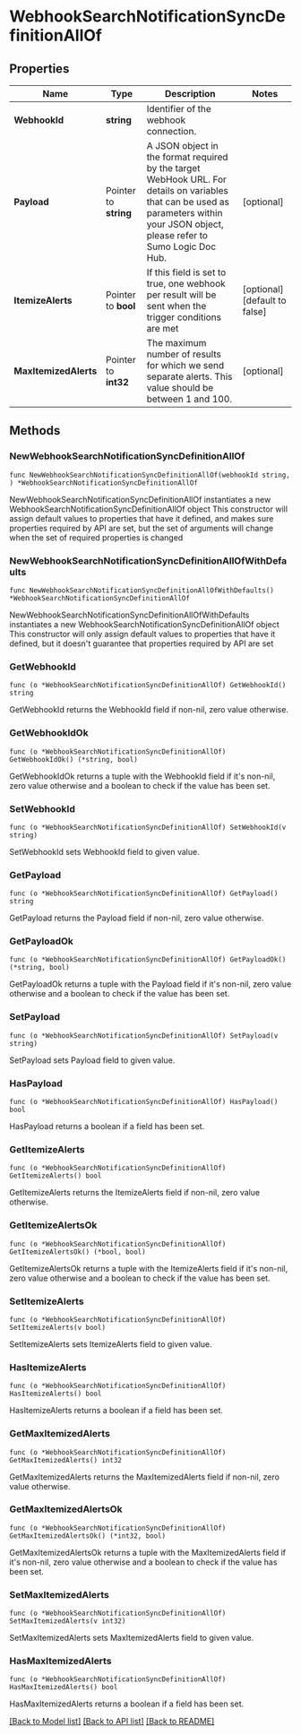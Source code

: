 # WebhookSearchNotificationSyncDefinitionAllOf

## Properties

Name | Type | Description | Notes
------------ | ------------- | ------------- | -------------
**WebhookId** | **string** | Identifier of the webhook connection. | 
**Payload** | Pointer to **string** | A JSON object in the format required by the target WebHook URL. For details on variables that can be used as parameters within your JSON object, please refer to Sumo Logic Doc Hub. | [optional] 
**ItemizeAlerts** | Pointer to **bool** | If this field is set to true, one webhook per result will be sent when the trigger conditions are met | [optional] [default to false]
**MaxItemizedAlerts** | Pointer to **int32** | The maximum number of results for which we send separate alerts. This value should be between 1 and 100. | [optional] 

## Methods

### NewWebhookSearchNotificationSyncDefinitionAllOf

`func NewWebhookSearchNotificationSyncDefinitionAllOf(webhookId string, ) *WebhookSearchNotificationSyncDefinitionAllOf`

NewWebhookSearchNotificationSyncDefinitionAllOf instantiates a new WebhookSearchNotificationSyncDefinitionAllOf object
This constructor will assign default values to properties that have it defined,
and makes sure properties required by API are set, but the set of arguments
will change when the set of required properties is changed

### NewWebhookSearchNotificationSyncDefinitionAllOfWithDefaults

`func NewWebhookSearchNotificationSyncDefinitionAllOfWithDefaults() *WebhookSearchNotificationSyncDefinitionAllOf`

NewWebhookSearchNotificationSyncDefinitionAllOfWithDefaults instantiates a new WebhookSearchNotificationSyncDefinitionAllOf object
This constructor will only assign default values to properties that have it defined,
but it doesn't guarantee that properties required by API are set

### GetWebhookId

`func (o *WebhookSearchNotificationSyncDefinitionAllOf) GetWebhookId() string`

GetWebhookId returns the WebhookId field if non-nil, zero value otherwise.

### GetWebhookIdOk

`func (o *WebhookSearchNotificationSyncDefinitionAllOf) GetWebhookIdOk() (*string, bool)`

GetWebhookIdOk returns a tuple with the WebhookId field if it's non-nil, zero value otherwise
and a boolean to check if the value has been set.

### SetWebhookId

`func (o *WebhookSearchNotificationSyncDefinitionAllOf) SetWebhookId(v string)`

SetWebhookId sets WebhookId field to given value.


### GetPayload

`func (o *WebhookSearchNotificationSyncDefinitionAllOf) GetPayload() string`

GetPayload returns the Payload field if non-nil, zero value otherwise.

### GetPayloadOk

`func (o *WebhookSearchNotificationSyncDefinitionAllOf) GetPayloadOk() (*string, bool)`

GetPayloadOk returns a tuple with the Payload field if it's non-nil, zero value otherwise
and a boolean to check if the value has been set.

### SetPayload

`func (o *WebhookSearchNotificationSyncDefinitionAllOf) SetPayload(v string)`

SetPayload sets Payload field to given value.

### HasPayload

`func (o *WebhookSearchNotificationSyncDefinitionAllOf) HasPayload() bool`

HasPayload returns a boolean if a field has been set.

### GetItemizeAlerts

`func (o *WebhookSearchNotificationSyncDefinitionAllOf) GetItemizeAlerts() bool`

GetItemizeAlerts returns the ItemizeAlerts field if non-nil, zero value otherwise.

### GetItemizeAlertsOk

`func (o *WebhookSearchNotificationSyncDefinitionAllOf) GetItemizeAlertsOk() (*bool, bool)`

GetItemizeAlertsOk returns a tuple with the ItemizeAlerts field if it's non-nil, zero value otherwise
and a boolean to check if the value has been set.

### SetItemizeAlerts

`func (o *WebhookSearchNotificationSyncDefinitionAllOf) SetItemizeAlerts(v bool)`

SetItemizeAlerts sets ItemizeAlerts field to given value.

### HasItemizeAlerts

`func (o *WebhookSearchNotificationSyncDefinitionAllOf) HasItemizeAlerts() bool`

HasItemizeAlerts returns a boolean if a field has been set.

### GetMaxItemizedAlerts

`func (o *WebhookSearchNotificationSyncDefinitionAllOf) GetMaxItemizedAlerts() int32`

GetMaxItemizedAlerts returns the MaxItemizedAlerts field if non-nil, zero value otherwise.

### GetMaxItemizedAlertsOk

`func (o *WebhookSearchNotificationSyncDefinitionAllOf) GetMaxItemizedAlertsOk() (*int32, bool)`

GetMaxItemizedAlertsOk returns a tuple with the MaxItemizedAlerts field if it's non-nil, zero value otherwise
and a boolean to check if the value has been set.

### SetMaxItemizedAlerts

`func (o *WebhookSearchNotificationSyncDefinitionAllOf) SetMaxItemizedAlerts(v int32)`

SetMaxItemizedAlerts sets MaxItemizedAlerts field to given value.

### HasMaxItemizedAlerts

`func (o *WebhookSearchNotificationSyncDefinitionAllOf) HasMaxItemizedAlerts() bool`

HasMaxItemizedAlerts returns a boolean if a field has been set.


[[Back to Model list]](../README.md#documentation-for-models) [[Back to API list]](../README.md#documentation-for-api-endpoints) [[Back to README]](../README.md)


